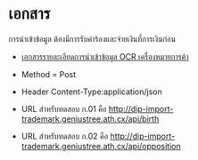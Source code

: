 # เอกสาร
การนำเข้าข้อมูล ต้องมีการรับคำร้องและจ่ายเงินที่การเงินก่อน
- [เอกสารรายละเอียดการนำเข้าข้อมูล OCR เครื่องหมายการค้า](https://docs.google.com/a/geniustree.co.th/document/d/1jA8GIWV19zpSPqYt7gXX52FyuJT6q4YWpLs8KmpN_XU/edit?usp=sharing)


- Method = Post
- Header  Content-Type:application/json
- URL สำหรับทดสอบ ก.01  คือ http://dip-import-trademark.geniustree.ath.cx/api/birth
- URL สำหรับทดสอบ ก.02  คือ http://dip-import-trademark.geniustree.ath.cx/api/opposition



